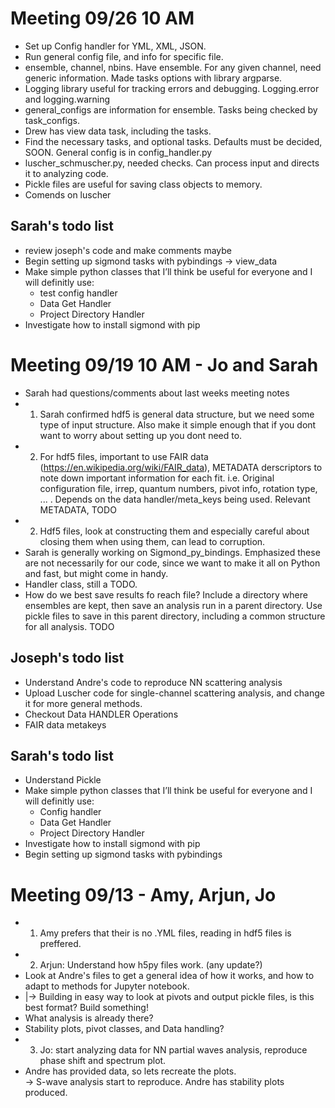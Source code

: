 # Meeting 09/26 10 AM
-  Set up Config handler for YML, XML, JSON.
-  Run general config file, and info for specific file.
-  ensemble, channel, nbins. Have ensemble. For any given channel, need generic information. Made tasks options with library argparse.
-  Logging library useful for tracking errors and debugging.  Logging.error and logging.warning
-  general_configs are information for ensemble. Tasks being checked by task_configs.
-  Drew has view data task, including the tasks.
-  Find the necessary tasks, and optional tasks. Defaults must be decided, SOON. General config is in config_handler.py
-  luscher_schmuscher.py, needed checks. Can process input and directs it to analyzing code.
-  Pickle files are useful for saving class objects to memory.
-  Comends on luscher

## Sarah's todo list
- review joseph's code and make comments maybe
- Begin setting up sigmond tasks with pybindings -> view_data
- Make simple python classes that I’ll think be useful for everyone and I will definitly use:
  - test config handler 
  - Data Get Handler
  - Project Directory Handler
- Investigate how to install sigmond with pip

# Meeting 09/19 10 AM - Jo and Sarah
- Sarah had questions/comments about last weeks meeting notes
- 1. Sarah confirmed hdf5 is general data structure, but we need some type of input structure. Also make it simple enough that if you dont want to worry about setting up you dont need to.
- 2. For hdf5 files, important to use FAIR data (https://en.wikipedia.org/wiki/FAIR_data), METADATA derscriptors to note down important information for each fit. i.e. Original configuration file, irrep, quantum numbers, pivot info, rotation type, ... . Depends on the data handler/meta_keys being used. Relevant METADATA,  TODO 
- 2. Hdf5 files, look at constructing them and especially careful about closing them when using them, can lead to corruption. 
- Sarah is generally working on Sigmond_py_bindings. Emphasized these are not necessarily for our code, since we want to make it all on Python and fast, but might come in handy.
- Handler class, still a TODO. 
- How do we best save results fo reach file? Include a directory where ensembles are kept, then save an analysis run in a parent directory. Use pickle files to save in this parent directory, including a common structure for all analysis. TODO

## Joseph's todo list
- Understand Andre's code to reproduce NN scattering analysis
- Upload Luscher code for single-channel scattering analysis, and change it for more general methods.
- Checkout Data HANDLER Operations
- FAIR data metakeys

## Sarah's todo list
- Understand Pickle
- Make simple python classes that I’ll think be useful for everyone and I will definitly use:
  - Config handler
  - Data Get Handler
  - Project Directory Handler
- Investigate how to install sigmond with pip
- Begin setting up sigmond tasks with pybindings


# Meeting 09/13 - Amy, Arjun, Jo
- 1. Amy prefers that their is no .YML files, reading in hdf5 files is preffered. 
- 2. Arjun: Understand how h5py files work. (any update?)
- Look at Andre's files to get a general idea of how it works, and how to adapt to methods for Jupyter notebook.
- |-> Building in easy way to look at pivots and output pickle files, is this best format? Build something!
- What analysis is already there?
- Stability plots, pivot classes, and Data handling?
- 3. Jo: start analyzing data for NN partial waves analysis, reproduce phase shift and spectrum plot.
- Andre has provided data, so lets recreate the plots.  
  -> S-wave analysis start to reproduce. Andre has stability plots produced.

  
